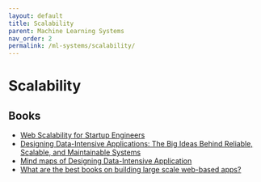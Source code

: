 ```yaml
---
layout: default
title: Scalability
parent: Machine Learning Systems
nav_order: 2
permalink: /ml-systems/scalability/
---
```


# Scalability

## Books

- [Web Scalability for Startup Engineers](https://www.amazon.ca/Scalability-Startup-Engineers-Artur-Ejsmont/dp/0071843655)
- [Designing Data-Intensive Applications: The Big Ideas Behind Reliable, Scalable, and Maintainable Systems](https://www.amazon.ca/Designing-Data-Intensive-Applications-Reliable-Maintainable/dp/1449373321/)
- [Mind maps of Designing Data-Intensive Application](https://medium.com/@Joker3D/mind-maps-of-designing-data-intensive-application-2b7556be92b3)
- [What are the best books on building large scale web-based apps?](https://www.quora.com/What-are-the-best-books-on-building-large-scale-web-based-apps)